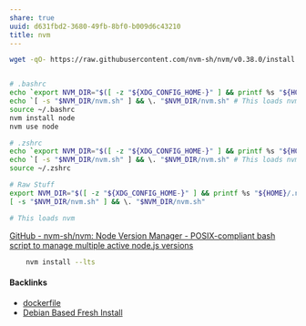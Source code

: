```yaml
---
share: true
uuid: d631fbd2-3680-49fb-8bf0-b009d6c43210
title: nvm
---
```

``` bash
wget -qO- https://raw.githubusercontent.com/nvm-sh/nvm/v0.38.0/install.sh | bash


# .bashrc
echo `export NVM_DIR="$([ -z "${XDG_CONFIG_HOME-}" ] && printf %s "${HOME}/.nvm" || printf %s "${XDG_CONFIG_HOME}/nvm")"` >> ~/.bashrc
echo `[ -s "$NVM_DIR/nvm.sh" ] && \. "$NVM_DIR/nvm.sh" # This loads nvm` >> ~/.bashrc
source ~/.bashrc
nvm install node
nvm use node

# .zshrc
echo `export NVM_DIR="$([ -z "${XDG_CONFIG_HOME-}" ] && printf %s "${HOME}/.nvm" || printf %s "${XDG_CONFIG_HOME}/nvm")"` >> ~/.zshrc
echo `[ -s "$NVM_DIR/nvm.sh" ] && \. "$NVM_DIR/nvm.sh" # This loads nvm` >> ~/.zshrc
source ~/.zshrc

# Raw Stuff
export NVM_DIR="$([ -z "${XDG_CONFIG_HOME-}" ] && printf %s "${HOME}/.nvm" || printf %s "${XDG_CONFIG_HOME}/nvm")"
[ -s "$NVM_DIR/nvm.sh" ] && \. "$NVM_DIR/nvm.sh" 

# This loads nvm

```

[GitHub - nvm-sh/nvm: Node Version Manager - POSIX-compliant bash script to manage multiple active node.js versions](https://github.com/nvm-sh/nvm)

``` bash
    nvm install --lts
```

#### Backlinks

* [dockerfile](/27671926-6623-45cc-99f0-e5122f071880)
* [Debian Based Fresh Install](/e231d0df-f038-4611-b9b5-e05c6549b328)